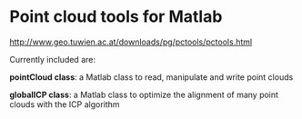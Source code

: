 # Point cloud tools for Matlab
http://www.geo.tuwien.ac.at/downloads/pg/pctools/pctools.html

Currently included are:

**pointCloud class**: a Matlab class to read, manipulate and write point clouds

**globalICP class**: a Matlab class to optimize the alignment of many point clouds with the ICP algorithm
